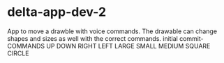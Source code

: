 # delta-app-dev-2
App to move a drawble with voice commands. The drawable can change shapes and sizes as well with the correct commands.
initial commit-
COMMANDS
UP
DOWN
RIGHT
LEFT
LARGE
SMALL
MEDIUM
SQUARE
CIRCLE

